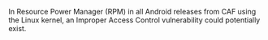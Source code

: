 In Resource Power Manager (RPM) in all Android releases from CAF using the Linux kernel, an Improper Access Control vulnerability could potentially exist.